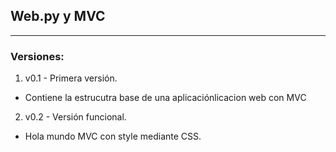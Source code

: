 ## Web.py y MVC
---
### Versiones:

1. v0.1 - Primera versión.
* Contiene la estrucutra base de una aplicaciónlicacion web con MVC

2. v0.2 - Versión funcional.
* Hola mundo MVC con style mediante CSS.
